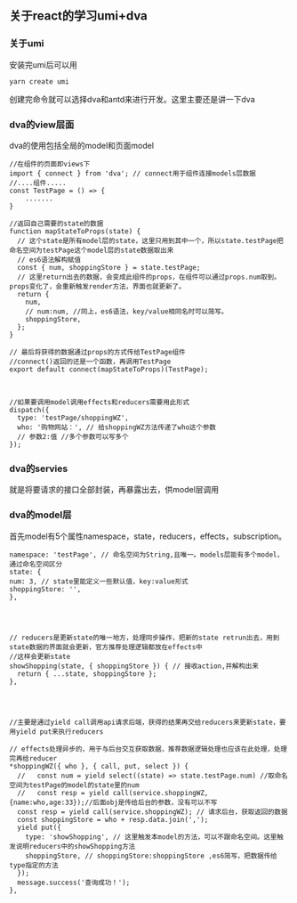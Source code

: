 ## 关于react的学习umi+dva


### 关于umi

安装完umi后可以用
	
	yarn create umi

创建完命令就可以选择dva和antd来进行开发。这里主要还是讲一下dva


### dva的view层面

dva的使用包括全局的model和页面model

	//在组件的页面即views下
	import { connect } from 'dva'; // connect用于组件连接models层数据
	//....组件.....
	const TestPage = () => {
		.......
	}

	//返回自己需要的state的数据
	function mapStateToProps(state) {
	  // 这个state是所有model层的state，这里只用到其中一个，所以state.testPage把命名空间为testPage这个model层的state数据取出来
	  // es6语法解构赋值
	  const { num, shoppingStore } = state.testPage;
	  // 这里return出去的数据，会变成此组件的props，在组件可以通过props.num取到。props变化了，会重新触发render方法，界面也就更新了。
	  return {
	    num,
	    // num:num, //同上，es6语法，key/value相同名时可以简写。
	    shoppingStore,
	  };
	}

	// 最后将获得的数据通过props的方式传给TestPage组件
	//connect()返回的还是一个函数，再调用TestPage
	export default connect(mapStateToProps)(TestPage);



	//如果要调用model调用effects和reducers需要用此形式
    dispatch({
      type: 'testPage/shoppingWZ',
      who: '购物网站：', // 给shoppingWZ方法传递了who这个参数
      // 参数2:值 //多个参数可以写多个
    });


### dva的servies

就是将要请求的接口全部封装，再暴露出去，供model层调用

### dva的model层

首先model有5个属性namespace，state，reducers，effects，subscription。


	namespace: 'testPage', // 命名空间为String,且唯一。models层能有多个model，通过命名空间区分
	state: {
	num: 3, // state里能定义一些默认值，key:value形式
	shoppingStore: '',
	},




	// reducers是更新state的唯一地方，处理同步操作，把新的state retrun出去，用到state数据的界面就会更新，官方推荐处理逻辑都放在effects中
	//这样会更新state
    showShopping(state, { shoppingStore }) { // 接收action,并解构出来
      return { ...state, shoppingStore };
    },




	//主要是通过yield call调用api请求后端，获得的结果再交给reducers来更新state，要用yield put来执行reducers	

	// effects处理异步的，用于与后台交互获取数据，推荐数据逻辑处理也应该在此处理，处理完再给reducer
    *shoppingWZ({ who }, { call, put, select }) {
      //   const num = yield select((state) => state.testPage.num) //取命名空间为testPage的model的state里的num
      //   const resp = yield call(service.shoppingWZ,{name:who,age:33});//后面obj是传给后台的参数，没有可以不写
      const resp = yield call(service.shoppingWZ); // 请求后台，获取返回的数据
      const shoppingStore = who + resp.data.join(',');
      yield put({
        type: 'showShopping', // 这里触发本model的方法，可以不跟命名空间。这里触发说明reducers中的showShopping方法
        shoppingStore, // shoppingStore:shoppingStore ,es6简写，把数据传给type指定的方法
      });
      message.success('查询成功！');
    },


























